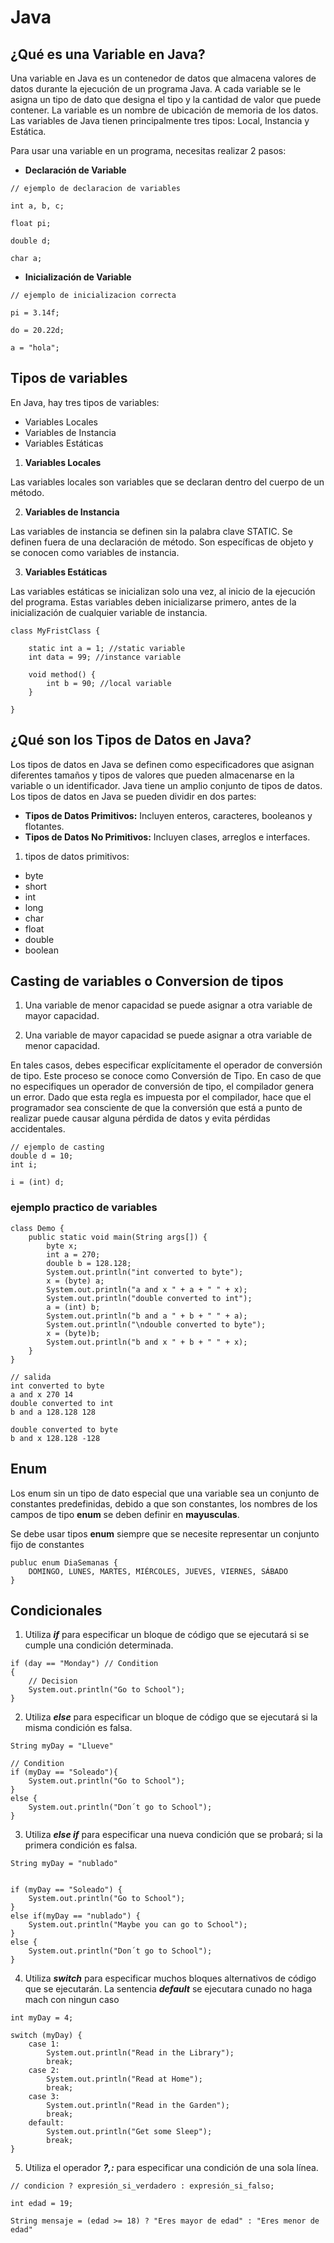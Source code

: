 # Java


## ¿Qué es una Variable en Java?

Una variable en Java es un contenedor de datos que almacena valores de datos durante la ejecución de un programa Java. A cada variable se le asigna un tipo de dato que designa el tipo y la cantidad de valor que puede contener. La variable es un nombre de ubicación de memoria de los datos. Las variables de Java tienen principalmente tres tipos: Local, Instancia y Estática.

Para usar una variable en un programa, necesitas realizar 2 pasos:

* **Declaración de Variable**
```
// ejemplo de declaracion de variables

int a, b, c;

float pi;

double d;

char a;
```
* **Inicialización de Variable**

```
// ejemplo de inicializacion correcta

pi = 3.14f;

do = 20.22d;

a = "hola";
```

## Tipos de variables

En Java, hay tres tipos de variables:

* Variables Locales
* Variables de Instancia
* Variables Estáticas

1) **Variables Locales**

Las variables locales son variables que se declaran dentro del cuerpo de un método.

2) **Variables de Instancia**

Las variables de instancia se definen sin la palabra clave STATIC. Se definen fuera de una declaración de método. Son específicas de objeto y se conocen como variables de instancia.

3) **Variables Estáticas**

Las variables estáticas se inicializan solo una vez, al inicio de la ejecución del programa. Estas variables deben inicializarse primero, antes de la inicialización de cualquier variable de instancia.

```
class MyFristClass {

    static int a = 1; //static variable  
    int data = 99; //instance variable  

    void method() {
        int b = 90; //local variable  
    }

}
```

## ¿Qué son los Tipos de Datos en Java?

Los tipos de datos en Java se definen como especificadores que asignan diferentes tamaños y tipos de valores que pueden almacenarse en la variable o un identificador. Java tiene un amplio conjunto de tipos de datos. Los tipos de datos en Java se pueden dividir en dos partes:

* **Tipos de Datos Primitivos:** Incluyen enteros, caracteres, booleanos y flotantes.
* **Tipos de Datos No Primitivos:** Incluyen clases, arreglos e interfaces.

1. tipos de datos primitivos: 
- byte
- short
- int
- long
- char
- float
- double
- boolean

## Casting de variables o Conversion de tipos

1) Una variable de menor capacidad se puede asignar a otra variable de mayor capacidad.

2) Una variable de mayor capacidad se puede asignar a otra variable de menor capacidad.

En tales casos, debes especificar explícitamente el operador de conversión de tipo. Este proceso se conoce como Conversión de Tipo. En caso de que no especifiques un operador de conversión de tipo, el compilador genera un error. Dado que esta regla es impuesta por el compilador, hace que el programador sea consciente de que la conversión que está a punto de realizar puede causar alguna pérdida de datos y evita pérdidas accidentales.

```
// ejemplo de casting
double d = 10;
int i;

i = (int) d;
```

### ejemplo practico de variables
```
class Demo {
	public static void main(String args[]) {
		byte x;
		int a = 270;
		double b = 128.128;
		System.out.println("int converted to byte");
		x = (byte) a;
		System.out.println("a and x " + a + " " + x);
		System.out.println("double converted to int");
		a = (int) b;
		System.out.println("b and a " + b + " " + a);
		System.out.println("\ndouble converted to byte");
		x = (byte)b;
		System.out.println("b and x " + b + " " + x);
 	}
}

// salida
int converted to byte
a and x 270 14
double converted to int
b and a 128.128 128

double converted to byte
b and x 128.128 -128
```

## Enum

Los enum sin un tipo de dato especial que una variable sea un conjunto de constantes predefinidas, debido a que son constantes, los nombres de los campos de tipo **enum** se deben definir en **mayusculas**.

Se debe usar tipos **enum** siempre que se necesite representar un conjunto fijo de constantes

```
publuc enum DiaSemanas {
    DOMINGO, LUNES, MARTES, MIÉRCOLES, JUEVES, VIERNES, SÁBADO
}
```


## Condicionales

1) Utiliza ***if*** para especificar un bloque de código que se ejecutará si se cumple una condición determinada.
```
if (day == "Monday") // Condition
{
	// Decision
	System.out.println("Go to School");
}
```

2) Utiliza ***else*** para especificar un bloque de código que se ejecutará si la misma condición es falsa.
```
String myDay = "Llueve"

// Condition
if (myDay == "Soleado"){
	System.out.println("Go to School");
}
else {
	System.out.println("Don´t go to School");
}
```
3) Utiliza ***else if*** para especificar una nueva condición que se probará; si la primera condición es falsa.
```
String myDay = "nublado"


if (myDay == "Soleado") {
	System.out.println("Go to School");
}
else if(myDay == "nublado") {
	System.out.println("Maybe you can go to School");
}
else {
	System.out.println("Don´t go to School");
}
```
4) Utiliza ***switch*** para especificar muchos bloques alternativos de código que se ejecutarán.
La sentencia ***default*** se ejecutara cunado no haga mach con ningun caso
```
int myDay = 4;

switch (myDay) {
	case 1:
		System.out.println("Read in the Library");
		break;
	case 2:
		System.out.println("Read at Home");
		break;
	case 3:
		System.out.println("Read in the Garden");
		break;
	default:
		System.out.println("Get some Sleep");
		break;
}
```
5) Utiliza el operador ***?,:*** para especificar una condición de una sola línea.
```
// condicion ? expresión_si_verdadero : expresión_si_falso;

int edad = 19;

String mensaje = (edad >= 18) ? "Eres mayor de edad" : "Eres menor de edad"
```
